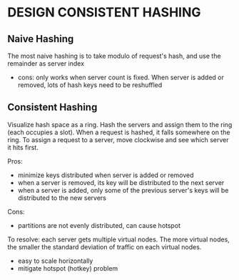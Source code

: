 # DESIGN CONSISTENT HASHING

## Naive Hashing

The most naive hashing is to take modulo of request's hash, and use the remainder as server index

- cons: only works when server count is fixed. When server is added or removed, lots of hash keys need to be reshuffled

## Consistent Hashing

Visualize hash space as a ring. Hash the servers and assign them to the ring (each occupies a slot). When a request is hashed, it falls somewhere on the ring. To assign a request to a server, move clockwise and see which server it hits first.

Pros:

- minimize keys distributed when server is added or removed
- when a server is removed, its key will be distributed to the next server
- when a server is added, only some of the previous server's keys will be distributed to the new servers

Cons:

- partitions are not evenly distributed, can cause hotspot

To resolve: each server gets multiple virtual nodes. The more virtual nodes, the smaller the standard deviation of traffic on each virtual nodes.

- easy to scale horizontally
- mitigate hotspot (hotkey) problem
